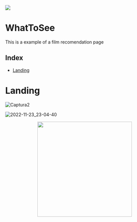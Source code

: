 <p align="left">
<img src="https://img.shields.io/badge/STATUS-IN%20DEVELOPMENT-green">
</p>

# WhatToSee

This is a example of a film recomendation page 

## Index
   * [Landing](#Landing)

# Landing
<p align="center">

![Captura2](https://user-images.githubusercontent.com/92734840/203653538-9188fc23-50f4-4380-b89e-aea6b221e350.PNG)

![2022-11-23_23-04-40](https://user-images.githubusercontent.com/92734840/203654997-6d31cce5-9201-47f4-8cfa-a964582ce383.gif)
</p>


<p align="center">
  
 <img width="300" height="300" src="https://user-images.githubusercontent.com/92734840/203654997-6d31cce5-9201-47f4-8cfa-a964582ce383.gif">

</p>

